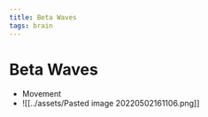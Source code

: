 ```yaml
---
title: Beta Waves
tags: brain
---
```


# Beta Waves
- Movement
- ![[../assets/Pasted image 20220502161106.png]]










































